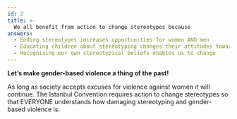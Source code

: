 ```yaml
---
id: 2
title: >-
  We all benefit from action to change stereotypes because
answers:
  - Ending stereotypes increases opportunities for women AND men
  - Educating children about stereotyping changes their attitudes towards violence
  - Recognising our own stereotypical beliefs enables us to change
---
```

**Let’s make gender-based violence a thing of the past!**

As long as society accepts excuses for violence against women it will continue.
The Istanbul Convention requires action to change stereotypes so that EVERYONE
understands how damaging stereotyping and gender-based violence is.
